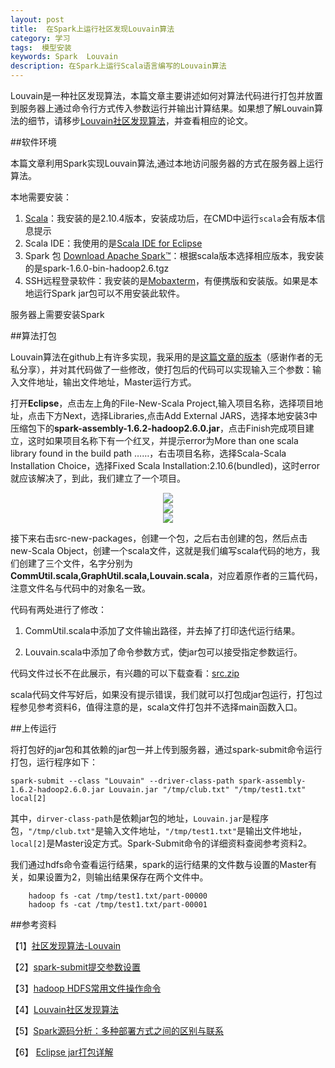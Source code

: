 ```yaml
---
layout: post
title:  在Spark上运行社区发现Louvain算法
category: 学习
tags:  模型安装	        
keywords: Spark  Louvain
description: 在Spark上运行Scala语言编写的Louvain算法
---
```


Louvain是一种社区发现算法，本篇文章主要讲述如何对算法代码进行打包并放置到服务器上通过命令行方式传入参数运行并输出计算结果。如果想了解Louvain算法的细节，请移步[Louvain社区发现算法](http://www.ithao123.cn/content-6027541.html)，并查看相应的论文。

##软件环境

本篇文章利用Spark实现Louvain算法,通过本地访问服务器的方式在服务器上运行算法。

本地需要安装：

1. [Scala](http://www.scala-lang.org/)：我安装的是2.10.4版本，安装成功后，在CMD中运行`scala`会有版本信息提示
2. Scala IDE：我使用的是[Scala IDE for Eclipse](http://scala-ide.org/)
3. Spark 包 [Download Apache Spark™](http://spark.apache.org/downloads.html)：根据scala版本选择相应版本，我安装的是spark-1.6.0-bin-hadoop2.6.tgz
4. SSH远程登录软件：我安装的是[Mobaxterm](http://mobaxterm.mobatek.net/download-home-edition.html)，有便携版和安装版。如果是本地运行Spark jar包可以不用安装此软件。

服务器上需要安装Spark
 
##算法打包

Louvain算法在github上有许多实现，我采用的是[这篇文章的版本](http://www.jianshu.com/p/4ebe42dfa8ec)（感谢作者的无私分享），并对其代码做了一些修改，使打包后的代码可以实现输入三个参数：输入文件地址，输出文件地址，Master运行方式。

打开**Eclipse**，点击左上角的File-New-Scala Project,输入项目名称，选择项目地址，点击下方Next，选择Libraries,点击Add External JARS，选择本地安装3中压缩包下的**spark-assembly-1.6.2-hadoop2.6.0.jar**，点击Finish完成项目建立，这时如果项目名称下有一个红叉，并提示error为More than one scala library found in the build path ……，右击项目名称，选择Scala-Scala Installation Choice，选择Fixed Scala Installation:2.10.6(bundled)，这时error就应该解决了，到此，我们建立了一个项目。


<div align="center"><img src="http://7xo51k.com1.z0.glb.clouddn.com/louvain-Spark-jar%E5%8C%85%E9%80%89%E6%8B%A9jpg.jpg"  ></div>

<div align="center"><img src="http://7xo51k.com1.z0.glb.clouddn.com/louvain-sparkscala-vision.jpg"  ></div>

<div align="center"><img src="http://7xo51k.com1.z0.glb.clouddn.com/louvain-sparkscala-vision2.jpg"  ></div>

接下来右击src-new-packages，创建一个包，之后右击创建的包，然后点击new-Scala Object，创建一个scala文件，这就是我们编写scala代码的地方，我们创建了三个文件，名字分别为**CommUtil.scala,GraphUtil.scala,Louvain.scala**，对应着原作者的三篇代码，注意文件名与代码中的对象名一致。

代码有两处进行了修改：

1. CommUtil.scala中添加了文件输出路径，并去掉了打印迭代运行结果。

2. Louvain.scala中添加了命令参数方式，使jar包可以接受指定参数运行。

代码文件过长不在此展示，有兴趣的可以下载查看：[src.zip]({{site.url}}/assets/src.zip)

scala代码文件写好后，如果没有提示错误，我们就可以打包成jar包运行，打包过程参见参考资料6，值得注意的是，scala文件打包并不选择main函数入口。

##上传运行

将打包好的jar包和其依赖的jar包一并上传到服务器，通过spark-submit命令运行打包，运行程序如下：

    spark-submit --class "Louvain" --driver-class-path spark-assembly-1.6.2-hadoop2.6.0.jar Louvain.jar "/tmp/club.txt" "/tmp/test1.txt" local[2]

其中，`dirver-class-path`是依赖jar包的地址，`Louvain.jar`是程序包，`"/tmp/club.txt"`是输入文件地址，`"/tmp/test1.txt"`是输出文件地址，`local[2]`是Master设定方式。Spark-Submit命令的详细资料查阅参考资料2。

我们通过hdfs命令查看运行结果，spark的运行结果的文件数与设置的Master有关，如果设置为2，则输出结果保存在两个文件中。

        hadoop fs -cat /tmp/test1.txt/part-00000
        hadoop fs -cat /tmp/test1.txt/part-00001

##参考资料

【1】[社区发现算法-Louvain](http://www.jianshu.com/p/4ebe42dfa8ec)

【2】[spark-submit提交参数设置](http://www.cnblogs.com/gnool/p/5643595.html)

【3】[hadoop HDFS常用文件操作命令](https://segmentfault.com/a/1190000002672666)

【4】[Louvain社区发现算法](http://www.mamicode.com/info-detail-400396.html)

【5】[Spark源码分析：多种部署方式之间的区别与联系](http://www.tuicool.com/articles/jAZZZf/)

【6】 [Eclipse jar打包详解](http://jingyan.baidu.com/article/219f4bf7d0ef87de442d3820.html)